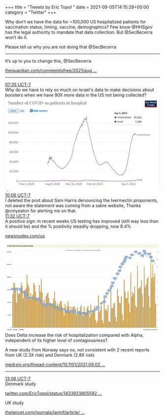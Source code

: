 +++
title = "Tweets by Eric Topol " 
date = 2021-09-05T14:15:28+00:00
category = "Twitter"
+++
<div class="thread"> 
<div class="thread-content"> 
Why don’t we have the data for ~100,000 US  hospitalized patients for vaccination status, timing, vaccine, demographics? Few know @HHSgov has the legal authority to mandate that data collection. But @SecBecerra won’t do it. 

Please tell us why you are not doing that @SecBecerra</div> 
<hr><div class="thread-content"> 
It’s up to you to change this, @SecBecerra 

<a href="https://www.theguardian.com/commentisfree/2021/aug/09/america-is-flying-blind-when-it-comes-to-the-delta-variant" target="_blank" rel="noreferer">theguardian.com/commentisfree/2021/aug ...</a> 
</div> 
<hr><div class="profile"> 
<a href="https://twitter.com/erictopol/status/1434525485480833025" target="_blank" rel="noreferer">07:35 UCT-7</a> 
</div> 
<div class="content"> 
Why do we have to rely so much on Israel's data to make decisions about boosters when we have 90X more data  in the US not being collected? </div> 
<a href="/twitter/erictopol/images/E-h1MItVQAIOp0z.jpg"  ><img src="/twitter/erictopol/images/E-h1MItVQAIOp0z.jpg" alt="Twitter image" ></img></a></div> 
<div class="tweet"> 
<div class="profile"> 
<a href="https://twitter.com/erictopol/status/1434563639671803908" target="_blank" rel="noreferer">10:06 UCT-7</a> 
</div> 
<div class="content"> 
I deleted the post about Sam Harris denouncing the Ivermectin proponents, not aware the statement was coming from a satire website, Thanks @cmyeaton for alerting me on that.</div> 
</div> 
<div class="tweet"> 
<div class="profile"> 
<a href="https://twitter.com/erictopol/status/1434585261187342336" target="_blank" rel="noreferer">11:32 UCT-7</a> 
</div> 
<div class="content"> 
A positive sign: in recent weeks US testing has improved  (still way less than it should be) and the % positivity steadily dropping, now 8.4%

<a href="https://newsnodes.com/us" target="_blank" rel="noreferer">newsnodes.com/us</a> 
 </div> 
<a href="/twitter/erictopol/images/E-ikTm4UUAQAGaO.jpg"  ><img src="/twitter/erictopol/images/E-ikTm4UUAQAGaO.jpg" alt="Twitter image" ></img></a></div> 
<div class="thread"> 
<div class="thread-content"> 
Does Delta increase the risk of hospitalization compared with Alpha, independent of its higher level of contagiousness?

A new study from Norway says no, not consistent with 2 recent reports from UK (2.3X risk) and Denmark (2.8X risk)

<a href="https://www.medrxiv.org/thread-content/10.1101/2021.09.02.21263014v1" target="_blank" rel="noreferer">medrxiv.org/thread-content/10.1101/2021.09.02 ...</a> 
</div> 
<hr><div class="profile"> 
<a href="https://twitter.com/erictopol/status/1434608889756983298" target="_blank" rel="noreferer">13:06 UCT-7</a> 
</div> 
<div class="content"> 
Denmark study

<a href="https://twitter.com/EricTopol/status/1433923805592756229" target="_blank" rel="noreferer">twitter.com/EricTopol/status/1433923805592 ...</a> 


UK study

<a href="https://www.thelancet.com/journals/laninf/article/PIIS1473-3099(21)00475-8/fulltext" target="_blank" rel="noreferer">thelancet.com/journals/laninf/article/ ...</a> 
</div> 
</div> 


